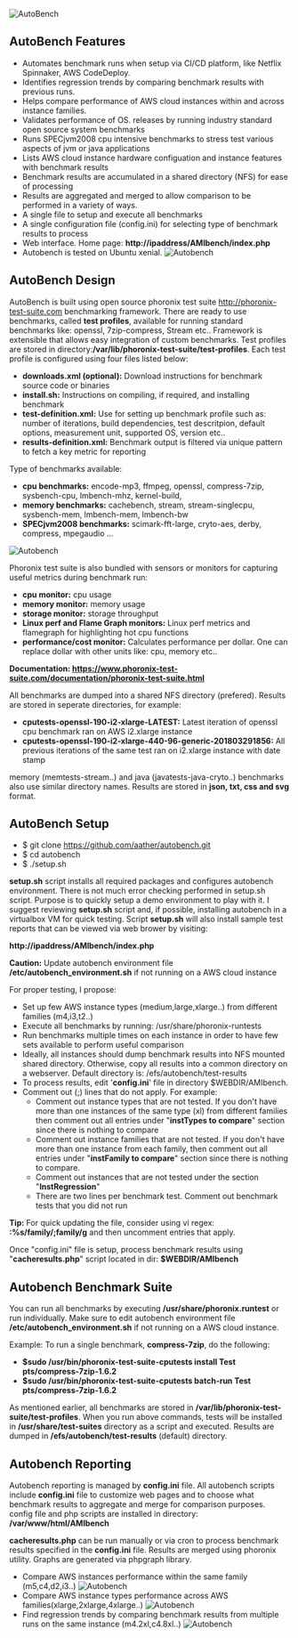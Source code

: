 ![AutoBench](performance-meter.jpg)

## AutoBench Features

- Automates benchmark runs when setup via CI/CD platform, like Netflix Spinnaker, AWS CodeDeploy.
- Identifies regression trends by comparing benchmark results with previous runs. 
- Helps compare performance of AWS cloud instances within and across instance families.
- Validates performance of OS. releases by running industry standard open source system benchmarks
- Runs SPECjvm2008 cpu intensive benchmarks to stress test various aspects of jvm or java applications
- Lists AWS cloud instance hardware configuation and instance features with benchmark results
- Benchmark results are accumulated in a shared directory (NFS) for ease of processing
- Results are aggregated and merged to allow comparison to be performed in a variety of ways.
- A single file to setup and execute all benchmarks
- A single configuration file (config.ini) for selecting type of benchmark results to process
- Web interface. Home page: **http://ipaddress/AMIbench/index.php**
- Autobench is tested on Ubuntu xenial.
![Autobench](homepage.png)

## AutoBench Design
AutoBench is built using open source phoronix test suite http://phoronix-test-suite.com benchmarking framework. There are ready to use benchmarks, called **test profiles**, available for running standard benchmarks like: openssl, 7zip-compress, Stream etc.. Framework is extensible that allows easy integration of custom benchmarks. Test profiles are stored in directory:**/var/lib/phoronix-test-suite/test-profiles**. Each test profile is configured using four files listed below:
- **downloads.xml (optional):**  Download instructions for benchmark source code or binaries 
- **install.sh:** Instructions on compiling, if required,  and installing benchmark 
- **test-definition.xml:** Use for setting up benchmark profile such as:  number of iterations, build dependencies, test descritpion, default options, measurement unit, supported OS, version etc..
- **results-definition.xml:** Benchmark output is filtered via unique pattern to fetch a key metric for reporting

Type of benchmarks available:

- **cpu benchmarks:** encode-mp3, ffmpeg, openssl, compress-7zip, sysbench-cpu, lmbench-mhz, kernel-build,
- **memory benchmarks:** cachebench, stream, stream-singlecpu, sysbench-mem, lmbench-mem, lmbench-bw
- **SPECjvm2008 benchmarks:** scimark-fft-large, cryto-aes, derby, compress, mpegaudio ...

![Autobench](cpu-mem-benchmarks.png)

Phoronix test suite is also bundled with sensors or monitors for capturing useful metrics during benchmark run:
- **cpu monitor:** cpu usage
- **memory monitor:** memory usage
- **storage monitor:** storage throughput 
- **Linux perf and Flame Graph  monitors:** Linux perf metrics and flamegraph for highlighting hot cpu functions
- **performance/cost monitor:** Calculates performance per dollar. One can replace dollar with other units like: cpu, memory etc..

**Documentation: https://www.phoronix-test-suite.com/documentation/phoronix-test-suite.html**

All benchmarks are dumped into a shared NFS directory (prefered). Results are stored in seperate directories, for example:
- **cputests-openssl-190-i2-xlarge-LATEST:** Latest iteration of openssl cpu benchmark ran on AWS i2.xlarge instance 
- **cputests-openssl-190-i2-xlarge-440-96-generic-201803291856:** All previous iterations of the same test ran on i2.xlarge instance with date stamp 

memory (memtests-stream..) and java (javatests-java-cryto..) benchmarks also use similar directory names. Results are stored in **json, txt, css and svg** format.

## AutoBench Setup

- $ git clone https://github.com/aather/autobench.git
- $ cd autobench 
- $ ./setup.sh 

**setup.sh** script installs all required packages and configures autobench environment. There is not much error checking performed in setup.sh script. Purpose is to quickly setup a demo environment to play with it. I suggest reviewing **setup.sh** script and, if possible, installing autobench in a virtualbox VM for quick testing. Script **setup.sh** will also install sample test reports that can be viewed via web brower by visiting:

 **http://ipaddress/AMIbench/index.php**

**Caution:** Update autobench environment file **/etc/autobench_environment.sh** if not running on a AWS cloud instance

For proper testing, I propose:
- Set up few AWS instance types (medium,large,xlarge..) from different families (m4,i3,t2..) 
- Execute all benchmarks by running: /usr/share/phoronix-runtests
- Run benchmarks multiple times on each instance in order to have few sets available to perform useful comparison 
- Ideally, all instances should dump benchmark results into NFS mounted shared directory. Otherwise, copy all results into a common directory on a webserver. Default directory is: /efs/autobench/test-results
- To process results, edit '**config.ini**' file in directory $WEBDIR/AMIbench. 
- Comment out (;) lines that do not apply.  For example:
  - Comment out instance types that are not tested. If you don't have more than one instances of the same type (xl) from different families then comment out all entries under "**instTypes to compare**" section since there is nothing to compare 
  - Comment out instance families that are not tested. If you don't have more than one instance from each family, then comment out all entries under "**instFamily to compare**" section since there is nothing to compare.
  - Comment out instances that are not tested under the section "**InstRegression**" 
  - There are two lines per benchmark test. Comment out benchmark tests that you did not run

**Tip:** For quick updating the file, consider using vi regex: **:%s/family/;family/g** and then uncomment entries that apply.

Once "config.ini" file is setup, process benchmark results using "**cacheresults.php**" script located in dir: **$WEBDIR/AMIbench**

## Autobench Benchmark Suite
You can run all benchmarks by executing **/usr/share/phoronix.runtest** or run individually. Make sure to edit autobench environment file **/etc/autobench_environment.sh** if not running on a AWS cloud instance. 

Example: To run a single benchmark, **compress-7zip**, do the following: 

- **$sudo /usr/bin/phoronix-test-suite-cputests install Test pts/compress-7zip-1.6.2**
- **$sudo /usr/bin/phoronix-test-suite-cputests batch-run Test pts/compress-7zip-1.6.2**

As mentioned earlier, all benchmarks are stored in **/var/lib/phoronix-test-suite/test-profiles**. When you run  above commands, tests will be installed in **/usr/share/test-suites** directory as a script and executed. Results are dumped in **/efs/autobench/test-results** (default) directory.

## Autobench Reporting
Autobench reporting is managed by **config.ini** file. All autobench scripts include **config.ini** file to customize web pages and to choose what benchmark results to aggregate and merge for comparison purposes. config file and php scripts are installed in directory: **/var/www/html/AMIbench**

**cacheresults.php** can be run manually or via cron to process benchmark results specified in the **config.ini** file. Results are merged using phoronix utility. Graphs are generated via phpgraph library.

- Compare AWS instances performance within the same family (m5,c4,d2,i3..)
![Autobench](instfamily.png)
- Compare AWS instance types performance across AWS families(xlarge,2xlarge,4xlarge..)
![Autobench](instfamily.png)
- Find regression trends by comparing benchmark results from multiple runs on the same instance (m4.2xl,c4.8xl..)
![Autobench](instregression.png)
